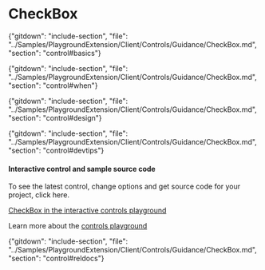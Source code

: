 ﻿# CheckBox

{"gitdown": "include-section", "file": "../Samples/PlaygroundExtension/Client/Controls/Guidance/CheckBox.md", "section": "control#basics"}

<!-- TODO get an IMAGE to embed here -->

<!-- TODO get an SAMPLE CODE to embed here -->

{"gitdown": "include-section", "file": "../Samples/PlaygroundExtension/Client/Controls/Guidance/CheckBox.md", "section": "control#when"}

{"gitdown": "include-section", "file": "../Samples/PlaygroundExtension/Client/Controls/Guidance/CheckBox.md", "section": "control#design"}

{"gitdown": "include-section", "file": "../Samples/PlaygroundExtension/Client/Controls/Guidance/CheckBox.md", "section": "control#devtips"}

#### Interactive control and sample source code
To see the latest control, change options and get source code for your project, click here.

<a href="https://ms.portal.azure.com/?Microsoft_Azure_Playground=true#blade/Microsoft_Azure_Playground/ControlsIndexBlade/CheckBox_create_Playground" target="_blank">CheckBox in the interactive controls playground</a>

Learn more about the [controls playground](./top-extensions-controls-playground.md)

{"gitdown": "include-section", "file": "../Samples/PlaygroundExtension/Client/Controls/Guidance/CheckBox.md", "section": "control#reldocs"}
